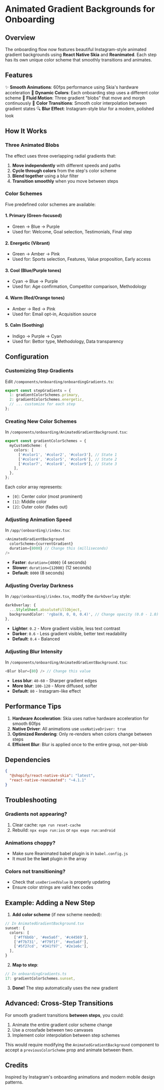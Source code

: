 # Animated Gradient Backgrounds for Onboarding

## Overview

The onboarding flow now features beautiful Instagram-style animated gradient backgrounds using **React Native Skia** and **Reanimated**. Each step has its own unique color scheme that smoothly transitions and animates.

## Features

✨ **Smooth Animations**: 60fps performance using Skia's hardware acceleration
🎨 **Dynamic Colors**: Each onboarding step uses a different color scheme
🌊 **Fluid Motion**: Three gradient "blobs" that move and morph continuously
💫 **Color Transitions**: Smooth color interpolation between gradient states
🔍 **Blur Effect**: Instagram-style blur for a modern, polished look

## How It Works

### Three Animated Blobs

The effect uses three overlapping radial gradients that:
1. **Move independently** with different speeds and paths
2. **Cycle through colors** from the step's color scheme
3. **Blend together** using a blur filter
4. **Transition smoothly** when you move between steps

### Color Schemes

Five predefined color schemes are available:

#### 1. **Primary** (Green-focused)
- Green → Blue → Purple
- Used for: Welcome, Goal selection, Testimonials, Final step

#### 2. **Energetic** (Vibrant)
- Green → Amber → Pink
- Used for: Sports selection, Features, Value proposition, Early access

#### 3. **Cool** (Blue/Purple tones)
- Cyan → Blue → Purple
- Used for: Age confirmation, Competitor comparison, Methodology

#### 4. **Warm** (Red/Orange tones)
- Amber → Red → Pink
- Used for: Email opt-in, Acquisition source

#### 5. **Calm** (Soothing)
- Indigo → Purple → Cyan
- Used for: Bettor type, Methodology, Data transparency

## Configuration

### Customizing Step Gradients

Edit `/components/onboarding/onboardingGradients.ts`:

```typescript
export const stepGradients = {
  1: gradientColorSchemes.primary,
  2: gradientColorSchemes.energetic,
  // ... customize for each step
};
```

### Creating New Color Schemes

In `/components/onboarding/AnimatedGradientBackground.tsx`:

```typescript
export const gradientColorSchemes = {
  myCustomScheme: {
    colors: [
      ['#color1', '#color2', '#color3'], // State 1
      ['#color4', '#color5', '#color6'], // State 2
      ['#color7', '#color8', '#color9'], // State 3
    ],
  },
};
```

Each color array represents:
- `[0]`: Center color (most prominent)
- `[1]`: Middle color
- `[2]`: Outer color (fades out)

### Adjusting Animation Speed

In `/app/(onboarding)/index.tsx`:

```typescript
<AnimatedGradientBackground 
  colorScheme={currentGradient}
  duration={8000} // Change this (milliseconds)
/>
```

- **Faster**: `duration={4000}` (4 seconds)
- **Slower**: `duration={12000}` (12 seconds)
- **Default**: `8000` (8 seconds)

### Adjusting Overlay Darkness

In `/app/(onboarding)/index.tsx`, modify the `darkOverlay` style:

```typescript
darkOverlay: {
  ...StyleSheet.absoluteFillObject,
  backgroundColor: 'rgba(0, 0, 0, 0.4)', // Change opacity (0.0 - 1.0)
},
```

- **Lighter**: `0.2` - More gradient visible, less text contrast
- **Darker**: `0.6` - Less gradient visible, better text readability
- **Default**: `0.4` - Balanced

### Adjusting Blur Intensity

In `/components/onboarding/AnimatedGradientBackground.tsx`:

```typescript
<Blur blur={80} /> // Change this value
```

- **Less blur**: `40-60` - Sharper gradient edges
- **More blur**: `100-120` - More diffused, softer
- **Default**: `80` - Instagram-like effect

## Performance Tips

1. **Hardware Acceleration**: Skia uses native hardware acceleration for smooth 60fps
2. **Native Driver**: All animations use `useNativeDriver: true`
3. **Optimized Rendering**: Only re-renders when colors change between steps
4. **Efficient Blur**: Blur is applied once to the entire group, not per-blob

## Dependencies

```json
{
  "@shopify/react-native-skia": "latest",
  "react-native-reanimated": "~4.1.1"
}
```

## Troubleshooting

### Gradients not appearing?
1. Clear cache: `npm run reset-cache`
2. Rebuild: `npx expo run:ios` or `npx expo run:android`

### Animations choppy?
- Make sure Reanimated babel plugin is in `babel.config.js`
- It must be the **last** plugin in the array

### Colors not transitioning?
- Check that `useDerivedValue` is properly updating
- Ensure color strings are valid hex codes

## Example: Adding a New Step

1. **Add color scheme** (if new scheme needed):
```typescript
// In AnimatedGradientBackground.tsx
sunset: {
  colors: [
    ['#ff6b6b', '#ee5a6f', '#c44569'],
    ['#f7b731', '#f79f1f', '#ee5a6f'],
    ['#5f27cd', '#341f97', '#2e1e6c'],
  ],
}
```

2. **Map to step**:
```typescript
// In onboardingGradients.ts
17: gradientColorSchemes.sunset,
```

3. **Done!** The step automatically uses the new gradient

## Advanced: Cross-Step Transitions

For smooth gradient transitions **between steps**, you could:
1. Animate the entire gradient color scheme change
2. Use a crossfade between two canvases
3. Implement color interpolation between step schemes

This would require modifying the `AnimatedGradientBackground` component to accept a `previousColorScheme` prop and animate between them.

## Credits

Inspired by Instagram's onboarding animations and modern mobile design patterns.

